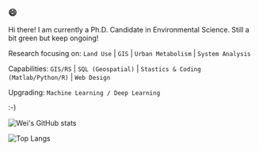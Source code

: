 ### 😄

<!--
**xiewei18/xiewei18** is a ✨ _special_ ✨ repository because its `README.md` (this file) appears on your GitHub profile.

Here are some ideas to get you started:

- 🔭 I’m currently working on ...
- 🌱 I’m currently learning ...
- 👯 I’m looking to collaborate on ...
- 🤔 I’m looking for help with ...
- 💬 Ask me about ...
- 📫 How to reach me: ...
- 😄 Pronouns: ...
- ⚡ Fun fact: ...👋
-->

Hi there! I am currently a Ph.D. Candidate in Environmental Science. Still a bit green but keep ongoing!

Research focusing on: `Land Use` | `GIS` | `Urban Metabolism` | `System Analysis`

Capabilities: `GIS/RS` | `SQL (Geospatial)` | `Stastics & Coding (Matlab/Python/R)` | `Web Design`

Upgrading: `Machine Learning / Deep Learning`

:-)

![Wei's GitHub stats](https://github-readme-stats.vercel.app/api?username=xiewei18&count_private=true&hide_rank=true&show_icons=true&theme=transparent) 

![Top Langs](https://github-readme-stats.vercel.app/api/top-langs/?username=xiewei18&layout=compact)
